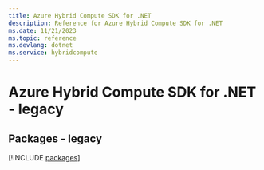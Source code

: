 ```yaml
---
title: Azure Hybrid Compute SDK for .NET
description: Reference for Azure Hybrid Compute SDK for .NET
ms.date: 11/21/2023
ms.topic: reference
ms.devlang: dotnet
ms.service: hybridcompute
---
```

# Azure Hybrid Compute SDK for .NET - legacy
## Packages - legacy
[!INCLUDE [packages](hybrid-compute-index.md)]